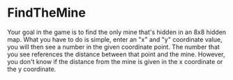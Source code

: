 # FindTheMine
Your goal in the game is to find the only mine that's hidden in an 8x8 hidden map. What you have to do is simple, enter an "x" and "y" coordinate value, you will then see a number in the given coordinate point. The number that you see references the distance between that point and the mine. However, you don't know if the distance from the mine is given in the x coordinate or the y coordinate.
